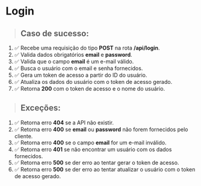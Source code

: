 # Login

> ## Caso de sucesso:

1. ✅ Recebe uma requisição do tipo **POST** na rota **/api/login**.
1. ✅ Valida dados obrigatórios **email** e **password**.
1. ✅ Valida que o campo **email** é um e-mail válido.
1. ✅ Busca o usuário com o email e senha fornecidos.
1. ✅ Gera um token de acesso a partir do ID do usuário.
1. ✅ Atualiza os dados do usuário com o token de acesso gerado.
1. ✅ Retorna **200** com o token de acesso e o nome do usuário.

> ## Exceções:

1. ✅ Retorna erro **404** se a API não existir.
1. ✅ Retorna erro **400** se **email** ou **password** não forem fornecidos pelo cliente.
1. ✅ Retorna erro **400** se o campo **email** for um e-mail inválido.
1. ✅ Retorna erro **401** se não encontrar um usuário com os dados fornecidos.
1. ✅ Retorna erro **500** se der erro ao tentar gerar o token de acesso.
1. ✅ Retorna erro **500** se der erro ao tentar atualizar o usuário com o token de acesso gerado.
